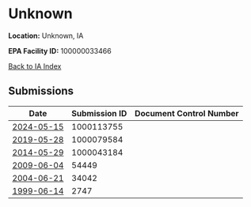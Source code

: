 # Unknown

**Location:** Unknown, IA

**EPA Facility ID:** 100000033466

[Back to IA Index](../../index.md)

## Submissions

| Date | Submission ID | Document Control Number |
|------|--------------|-------------------------|
| [2024-05-15](submissions/1000113755.md) | 1000113755 |  |
| [2019-05-28](submissions/1000079584.md) | 1000079584 |  |
| [2014-05-29](submissions/1000043184.md) | 1000043184 |  |
| [2009-06-04](submissions/54449.md) | 54449 |  |
| [2004-06-21](submissions/34042.md) | 34042 |  |
| [1999-06-14](submissions/2747.md) | 2747 |  |
